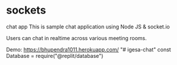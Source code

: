 # sockets
chat app
This is sample chat application using Node JS & socket.io

Users can chat in realtime across various meeting rooms.

Demo: https://bhupendra1011.herokuapp.com/
"# igesa-chat" 
const Database = require("@replit/database")

